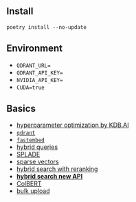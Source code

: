 ## Install
`poetry install --no-update`

## Environment
- `QDRANT_URL=`
- `QDRANT_API_KEY=`
- `NVIDIA_API_KEY=`
- `CUDA=true`

## Basics
- [hyperparameter optimization by KDB.AI](https://kdb.ai/learning-hub/articles/optimizing-hyperparameters-in-hybrid-search/?utm_source=chatgpt.com)
- [`qdrant`](https://qdrant.tech/documentation/quickstart/)
- [`fastembed`](https://qdrant.tech/documentation/fastembed/fastembed-quickstart/)
- [hybrid queries](https://qdrant.tech/documentation/concepts/hybrid-queries/)
- [SPLADE](https://qdrant.tech/documentation/fastembed/fastembed-splade/)
- [sparse vectors](https://qdrant.tech/articles/sparse-vectors/)
- [hybrid search with reranking](https://qdrant.tech/documentation/search-precision/reranking-hybrid-search/)
- [**hybrid search new API**](https://qdrant.tech/articles/hybrid-search/)
- [ColBERT](https://qdrant.tech/documentation/fastembed/fastembed-colbert/)
- [bulk upload](https://qdrant.tech/documentation/database-tutorials/bulk-upload/)